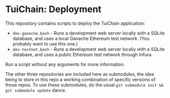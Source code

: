 <!-- ----------------------------------------------------------------------- -->

# TuiChain: Deployment

This repository contains scripts to deploy the TuiChain application:

- `dev-ganache.bash` - Runs a development web server locally with a SQLite database, and uses a local Ganache Ethereum test network. (You probably want to use this one.)
- `dev-testnet.bash` - Runs a development web server locally with a SQLite database, and uses a public Ethereum test network through Infura.

Run a script without any arguments for more information.

The other three repositories are included here as submodules, the idea being to store in this repo a working combination of specific versions of those repos.
To use these submodules, do the usual `git submodule init && git submodule update` dance.

<!-- ----------------------------------------------------------------------- -->
